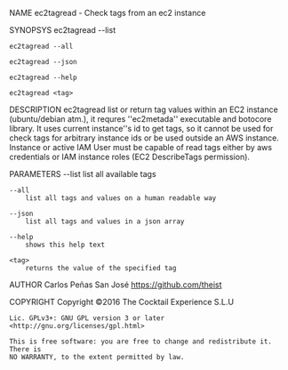 NAME
    ec2tagread - Check tags from an ec2 instance

SYNOPSYS
    ec2tagread --list

    ec2tagread --all

    ec2tagread --json

    ec2tagread --help

    ec2tagread <tag>

DESCRIPTION
    ec2tagread list or return tag values within an EC2 instance (ubuntu/debian
    atm.), it requres ''ec2metada'' executable and botocore library. It uses
    current instance''s id to get tags, so it cannot be used for check tags for
    arbitrary instance ids or be used outside an AWS instance. Instance or
    active IAM User must be capable of read tags either by aws credentials or
    IAM instance roles (EC2 DescribeTags permission).

PARAMETERS
    --list
        list all available tags

    --all
        list all tags and values on a human readable way

    --json
        list all tags and values in a json array

    --help
        shows this help text

    <tag>
        returns the value of the specified tag


AUTHOR
    Carlos Peñas San José <https://github.com/theist>

COPYRIGHT
    Copyright ©2016 The Cocktail Experience S.L.U

    Lic. GPLv3+: GNU GPL version 3 or later <http://gnu.org/licenses/gpl.html>

    This is free software: you are free to change and redistribute it. There is
    NO WARRANTY, to the extent permitted by law.

